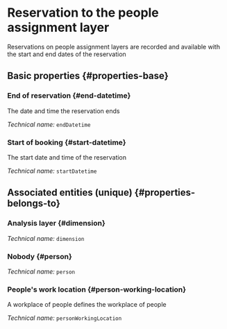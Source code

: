 # Reservation to the people assignment layer
<!--- THIS FILE IS GENERATED PLEASE DO NOT EDIT IT DIRECTLY --->

Reservations on people assignment layers are recorded and available with the start and end dates of the reservation

<OH code="personToDimensionBooking"/>


## Basic properties {#properties-base}

### End of reservation {#end-datetime}

The date and time the reservation ends

*Technical name:* ```endDatetime```
<PH code="personToDimensionBooking:endDatetime"/>

### Start of booking {#start-datetime}

The start date and time of the reservation

*Technical name:* ```startDatetime```
<PH code="personToDimensionBooking:startDatetime"/>


## Associated entities (unique) {#properties-belongs-to}

### Analysis layer {#dimension}



*Technical name:* ```dimension```
<PH code="personToDimensionBooking:dimension"/>

### Nobody {#person}



*Technical name:* ```person```
<PH code="personToDimensionBooking:person"/>

### People's work location {#person-working-location}

A workplace of people defines the workplace of people

*Technical name:* ```personWorkingLocation```
<PH code="personToDimensionBooking:personWorkingLocation"/>





